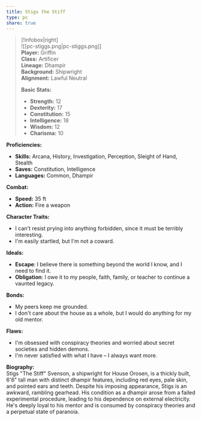 ```yaml
---
title: Stigs the Stiff
type: pc
share: true
---
```




> [!infobox|right]  
> ![[pc-stiggs.png|pc-stiggs.png]]  
> **Player:** Griffin  
> **Class:** Artificer  
> **Lineage:** Dhampir  
> **Background:** Shipwright  
> **Alignment:** Lawful Neutral 
>
> **Basic Stats:**
> - **Strength:** 12
> - **Dexterity:** 17
> - **Constitution:** 15
> - **Intelligence:** 18
> - **Wisdom:** 12
> - **Charisma:** 10

**Proficiencies:**
- **Skills:** Arcana, History, Investigation, Perception, Sleight of Hand, Stealth
- **Saves:** Constitution, Intelligence
- **Languages:** Common, Dhampir

**Combat:**
- **Speed:** 35 ft
- **Action:** Fire a weapon

**Character Traits:** 
- I can't resist prying into anything forbidden, since it must be terribly interesting.
- I'm easily startled, but I'm not a coward.

**Ideals:** 
- **Escape**: I believe there is something beyond the world I know, and I need to find it.
- **Obligation**: I owe it to my people, faith, family, or teacher to continue a vaunted legacy.

**Bonds:** 
- My peers keep me grounded.
- I don't care about the house as a whole, but I would do anything for my old mentor.

**Flaws:** 
- I'm obsessed with conspiracy theories and worried about secret societies and hidden demons.
- I'm never satisfied with what I have – I always want more.

**Biography:**  
Stigs "The Stiff" Svenson, a shipwright for House Orosen, is a thickly built, 6'6" tall man with distinct dhampir features, including red eyes, pale skin, and pointed ears and teeth. Despite his imposing appearance, Stigs is an awkward, rambling gearhead. His condition as a dhampir arose from a failed experimental procedure, leading to his dependence on external electricity. He's deeply loyal to his mentor and is consumed by conspiracy theories and a perpetual state of paranoia.
